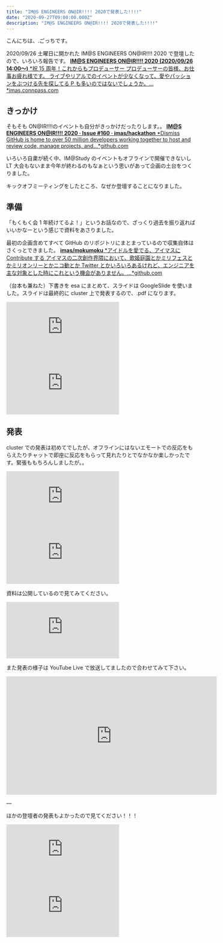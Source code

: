 ```yaml
---
title: "IM@S ENGINEERS ON@IR!!!! 2020で発表した!!!!"
date: "2020-09-27T09:00:00.000Z"
description: "IM@S ENGINEERS ON@IR!!!! 2020で発表した!!!!"
---
```


こんにちは、.ごっちです。

2020/09/26 土曜日に開かれた IM@S ENGINEERS ON@IR!!!! 2020 で登壇したので、いろいろ報告です。
[**IM@S ENGINEERS ON@IR!!!! 2020 (2020/09/26 14:00〜)**
*祝 15 周年！これからもプロデューサー プロデューサーの皆様、お仕事お疲れ様です。 ライブやリアルでのイベントが少なくなって、愛やパッションをぶつける先を探してる P も多いのではないでしょうか。…*imas.connpass.com](https://imas.connpass.com/event/186165/)

## きっかけ

そもそも ON@IR!!!!のイベントも自分がきっかけだったりします。。
[**IM@S ENGINEERS ON@IR!!!! 2020 · Issue #160 · imas/hackathon**
*Dismiss GitHub is home to over 50 million developers working together to host and review code, manage projects, and…*github.com](https://github.com/imas/hackathon/issues/160)

いろいろ自粛が続く中、IM@Study のイベントもオフラインで開催できないし LT 大会もないまま今年が終わるのもなぁという思いがあって企画の土台をつくりました。

キックオフミーティングをしたところ、なぜか登壇することになりました。

## 準備

「もくもく会 1 年続けてるよ！」というお話なので、ざっくり過去を振り返ればいいかなーという感じで資料をあさりました。

最初の企画含めてすべて GitHub のリポジトリにまとまっているので収集自体はさくっとできました。
[**imas/mokumoku**
*アイドルを愛でる、アイマスに Contribute する アイマスの二次創作界隈において、歌姫庭園とかミリフェスとかミリオンリーとかニコ動とか Twitter とかいろいろあるけれど、エンジニアを主な対象とした時にこれという機会がありません。…*github.com](https://github.com/imas/mokumoku)

（台本も兼ねた）下書きを esa にまとめて、スライドは GoogleSlide を使いました。スライドは最終的に cluster 上で発表するので、.pdf になります。

<iframe src="https://medium.com/media/2ee083d3d7435ea52760e1b1d619a9ab" frameborder=0></iframe>

<iframe src="https://medium.com/media/6676fe63a3a9229fcf74dee1f0cab151" frameborder=0></iframe>

## 発表

cluster での発表は初めてでしたが、オフラインにはないエモートでの反応をもらえたりチャットで即座に反応をもらって見れたりとでなかなか楽しかったです。緊張ももちろんしましたが。。

<iframe src="https://medium.com/media/c9c87cc5d49bd6a4b7c12effbec63125" frameborder=0></iframe>

<iframe src="https://medium.com/media/5c023fe3ea11dfb3d5fc9127021d7225" frameborder=0></iframe>

資料は公開しているので見てみてください。

<iframe src="https://medium.com/media/f240f192c8b5753f43effd658e98e636" frameborder=0></iframe>

また発表の様子は YouTube Live で放送してましたので合わせてみて下さい。

<center><iframe width="560" height="315" src="https://www.youtube.com/embed/vbxanH0neQU" frameborder="0" allowfullscreen></iframe></center>

—

ほかの登壇者の発表もよかったので見てください！！！

<iframe src="https://medium.com/media/63c0e7aef8a17a2b3a3d4d835c055d6c" frameborder=0></iframe>

<iframe src="https://medium.com/media/7318de1c8f90f39b323fd4d8fcb09b9a" frameborder=0></iframe>
